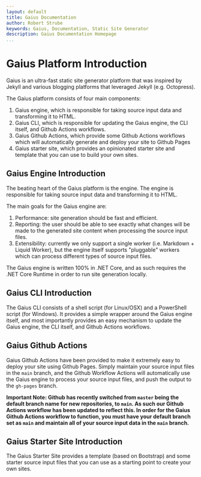 ```yaml
---
layout: default
title: Gaius Documentation
author: Robert Strube
keywords: Gaius, Documentation, Static Site Generator
description: Gaius Documentation Homepage
...
```


# Gaius Platform Introduction

Gaius is an ultra-fast static site generator platform that was inspired by Jekyll and various blogging platforms that leveraged Jekyll (e.g. Octopress).

The Gaius platform consists of four main components:
1. Gaius engine, which is responsible for taking source input data and transforming it to HTML.
1. Gaius CLI, which is responsible for updating the Gaius engine, the CLI itself, and Github Actions workflows.
1. Gaius Github Actions, which provide some Github Actions workflows which will automatically generate and deploy your site to Github Pages
1. Gaius starter site, which provides an opinionated starter site and template that you can use to build your own sites.

## Gaius Engine Introduction

The beating heart of the Gaius platform is the engine.  The engine is responsible for taking source input data and transforming it to HTML.

The main goals for the Gaius engine are:

1. Performance: site generation should be fast and efficient.
1. Reporting: the user should be able to see exactly what changes will be made to the generated site content when processing the source input files.
1. Extensibility: currently we only support a single worker (i.e. Markdown + Liquid Worker), but the engine itself supports "pluggable" workers which can process different types of source input files.

The Gaius engine is written 100% in .NET Core, and as such requires the .NET Core Runtime in order to run site generation locally.

## Gaius CLI Introduction

The Gaius CLI consists of a shell script (for Linux/OSX) and a PowerShell script (for Windows).  It provides a simple wrapper around the Gaius engine itself, and most importantly provides an easy mechanism to update the Gaius engine, the CLI itself, and Github Actions workflows.

## Gaius Github Actions

Gaius Github Actions have been provided to make it extremely easy to deploy your site using Github Pages.  Simply maintain your source input files in the `main` branch, and the Github Workflow Actions will automatically use the Gaius engine to process your source input files, and push the output to the `gh-pages` branch.

**Important Note: Github has recently switched from `master` being the default branch name for new repositories, to `main`.  As such our Github Actions workflow has been updated to reflect this.  In order for the Gaius Github Actions workflow to function, you must have your default branch set as `main` and maintain all of your source input data in the `main` branch.**

## Gaius Starter Site Introduction

The Gaius Starter Site provides a template (based on Bootstrap) and some starter source input files that you can use as a starting point to create your own sites.

